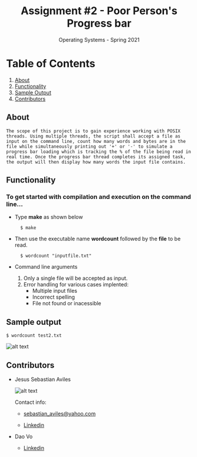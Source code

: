 <h1 align="center">Assignment #2 - Poor Person's Progress bar </h1>

<div align="center">Operating Systems - Spring 2021</div>

# Table of Contents

1. [About](https://github.com/JsAviles/SDSU_Projects/tree/main/CS570_OperatingSystems/A2-PoorPersonsProgressBar#about)
2. [Functionality](https://github.com/JsAviles/SDSU_Projects/tree/main/CS570_OperatingSystems/A2-PoorPersonsProgressBar#Functionality)
3. [Sample Output](https://github.com/JsAviles/SDSU_Projects/tree/main/CS570_OperatingSystems/A2-PoorPersonsProgressBar#Sample-output)
4. [Contributors](https://github.com/JsAviles/SDSU_Projects/tree/main/CS570_OperatingSystems/A2-PoorPersonsProgressBar#Contributors)

## About

    The scope of this project is to gain experience working with POSIX threads. Using multiple threads, the script shall accept a file as input on the command line, count how many words and bytes are in the file while simultaneously printing out '+' or '-' to simulate a progress bar loading which is tracking the % of the file being read in real time. Once the progress bar thread completes its assigned task, the output will then display how many words the input file contains.

## Functionality

### To get started with compilation and execution on the command line...

* Type **make** as shown below

        $ make

* Then use the executable name **wordcount** followed by the **file** to be read.

        $ wordcount "inputfile.txt"
    
* Command line arguments

    1. Only a single file will be accepted as input.
    2. Error handling for various cases implented:
        * Multiple input files
        * Incorrect spelling
        * File not found or inacessible

## Sample output

`$ wordcount test2.txt`

![alt text](https://i.gyazo.com/4aa6ff835d74c6f9bd142ae816f0a41c.png)

## Contributors

* Jesus Sebastian Aviles

    ![alt text](https://i.gyazo.com/30c872a61a8257508866840b44592530.png)

    Contact info:

    * sebastian_aviles@yahoo.com

    * [Linkedin](https://www.linkedin.com/in/sebastian-aviles-215b3471/)

* Dao Vo

    * [Linkedin](https://www.linkedin.com/in/dao-vo-07673b1b8/)
